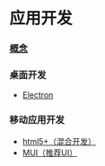 # 应用开发

### [概念](./md/混合开发.md)

### 桌面开发
- [Electron](./md/Electron.md)

### 移动应用开发

- [html5+（混合开发）](./md/html5.md)
- [MUI（推荐UI）](http://dev.dcloud.net.cn/mui/)
